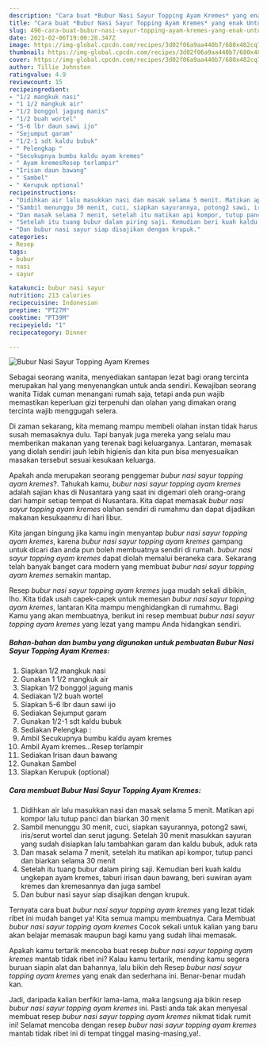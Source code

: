 ```yaml
---
description: "Cara buat *Bubur Nasi Sayur Topping Ayam Kremes* yang enak Untuk Jualan"
title: "Cara buat *Bubur Nasi Sayur Topping Ayam Kremes* yang enak Untuk Jualan"
slug: 490-cara-buat-bubur-nasi-sayur-topping-ayam-kremes-yang-enak-untuk-jualan
date: 2021-02-06T19:00:28.347Z
image: https://img-global.cpcdn.com/recipes/3d02f06a9aa440b7/680x482cq70/bubur-nasi-sayur-topping-ayam-kremes-foto-resep-utama.jpg
thumbnail: https://img-global.cpcdn.com/recipes/3d02f06a9aa440b7/680x482cq70/bubur-nasi-sayur-topping-ayam-kremes-foto-resep-utama.jpg
cover: https://img-global.cpcdn.com/recipes/3d02f06a9aa440b7/680x482cq70/bubur-nasi-sayur-topping-ayam-kremes-foto-resep-utama.jpg
author: Tillie Johnston
ratingvalue: 4.9
reviewcount: 15
recipeingredient:
- "1/2 mangkuk nasi"
- "1 1/2 mangkuk air"
- "1/2 bonggol jagung manis"
- "1/2 buah wortel"
- "5-6 lbr daun sawi ijo"
- "Sejumput garam"
- "1/2-1 sdt kaldu bubuk"
- " Pelengkap "
- "Secukupnya bumbu kaldu ayam kremes"
- " Ayam kremesResep terlampir"
- "Irisan daun bawang"
- " Sambel"
- " Kerupuk optional"
recipeinstructions:
- "Didihkan air lalu masukkan nasi dan masak selama 5 menit. Matikan api kompor lalu tutup panci dan biarkan 30 menit"
- "Sambil menunggu 30 menit, cuci, siapkan sayurannya, potong2 sawi, iris/serut wortel dan serut jagung. Setelah 30 menit masukkan sayuran yang sudah disiapkan lalu tambahkan garam dan kaldu bubuk, aduk rata"
- "Dan masak selama 7 menit, setelah itu matikan api kompor, tutup panci dan biarkan selama 30 menit"
- "Setelah itu tuang bubur dalam piring saji. Kemudian beri kuah kaldu ungkepan ayam kremes, taburi irisan daun bawang, beri suwiran ayam kremes dan kremesannya dan juga sambel"
- "Dan bubur nasi sayur siap disajikan dengan krupuk."
categories:
- Resep
tags:
- bubur
- nasi
- sayur

katakunci: bubur nasi sayur 
nutrition: 213 calories
recipecuisine: Indonesian
preptime: "PT27M"
cooktime: "PT39M"
recipeyield: "1"
recipecategory: Dinner

---
```



![*Bubur Nasi Sayur Topping Ayam Kremes*](https://img-global.cpcdn.com/recipes/3d02f06a9aa440b7/680x482cq70/bubur-nasi-sayur-topping-ayam-kremes-foto-resep-utama.jpg)

Sebagai seorang wanita, menyediakan santapan lezat bagi orang tercinta merupakan hal yang menyenangkan untuk anda sendiri. Kewajiban seorang  wanita Tidak cuman menangani rumah saja, tetapi anda pun wajib memastikan keperluan gizi terpenuhi dan olahan yang dimakan orang tercinta wajib menggugah selera.

Di zaman  sekarang, kita memang mampu membeli olahan instan tidak harus susah memasaknya dulu. Tapi banyak juga mereka yang selalu mau memberikan makanan yang terenak bagi keluarganya. Lantaran, memasak yang diolah sendiri jauh lebih higienis dan kita pun bisa menyesuaikan masakan tersebut sesuai kesukaan keluarga. 



Apakah anda merupakan seorang penggemar *bubur nasi sayur topping ayam kremes*?. Tahukah kamu, *bubur nasi sayur topping ayam kremes* adalah sajian khas di Nusantara yang saat ini digemari oleh orang-orang dari hampir setiap tempat di Nusantara. Kita dapat memasak *bubur nasi sayur topping ayam kremes* olahan sendiri di rumahmu dan dapat dijadikan makanan kesukaanmu di hari libur.

Kita jangan bingung jika kamu ingin menyantap *bubur nasi sayur topping ayam kremes*, karena *bubur nasi sayur topping ayam kremes* gampang untuk dicari dan anda pun boleh membuatnya sendiri di rumah. *bubur nasi sayur topping ayam kremes* dapat diolah memalui beraneka cara. Sekarang telah banyak banget cara modern yang membuat *bubur nasi sayur topping ayam kremes* semakin mantap.

Resep *bubur nasi sayur topping ayam kremes* juga mudah sekali dibikin, lho. Kita tidak usah capek-capek untuk memesan *bubur nasi sayur topping ayam kremes*, lantaran Kita mampu menghidangkan di rumahmu. Bagi Kamu yang akan membuatnya, berikut ini resep membuat *bubur nasi sayur topping ayam kremes* yang lezat yang mampu Anda hidangkan sendiri.

<!--inarticleads1-->

##### Bahan-bahan dan bumbu yang digunakan untuk pembuatan *Bubur Nasi Sayur Topping Ayam Kremes*:

1. Siapkan 1/2 mangkuk nasi
1. Gunakan 1 1/2 mangkuk air
1. Siapkan 1/2 bonggol jagung manis
1. Sediakan 1/2 buah wortel
1. Siapkan 5-6 lbr daun sawi ijo
1. Sediakan Sejumput garam
1. Gunakan 1/2-1 sdt kaldu bubuk
1. Sediakan  Pelengkap :
1. Ambil Secukupnya bumbu kaldu ayam kremes
1. Ambil  Ayam kremes...Resep terlampir
1. Sediakan Irisan daun bawang
1. Gunakan  Sambel
1. Siapkan  Kerupuk (optional)




<!--inarticleads2-->

##### Cara membuat *Bubur Nasi Sayur Topping Ayam Kremes*:

1. Didihkan air lalu masukkan nasi dan masak selama 5 menit. Matikan api kompor lalu tutup panci dan biarkan 30 menit
1. Sambil menunggu 30 menit, cuci, siapkan sayurannya, potong2 sawi, iris/serut wortel dan serut jagung. Setelah 30 menit masukkan sayuran yang sudah disiapkan lalu tambahkan garam dan kaldu bubuk, aduk rata
1. Dan masak selama 7 menit, setelah itu matikan api kompor, tutup panci dan biarkan selama 30 menit
1. Setelah itu tuang bubur dalam piring saji. Kemudian beri kuah kaldu ungkepan ayam kremes, taburi irisan daun bawang, beri suwiran ayam kremes dan kremesannya dan juga sambel
1. Dan bubur nasi sayur siap disajikan dengan krupuk.




Ternyata cara buat *bubur nasi sayur topping ayam kremes* yang lezat tidak ribet ini mudah banget ya! Kita semua mampu membuatnya. Cara Membuat *bubur nasi sayur topping ayam kremes* Cocok sekali untuk kalian yang baru akan belajar memasak maupun bagi kamu yang sudah lihai memasak.

Apakah kamu tertarik mencoba buat resep *bubur nasi sayur topping ayam kremes* mantab tidak ribet ini? Kalau kamu tertarik, mending kamu segera buruan siapin alat dan bahannya, lalu bikin deh Resep *bubur nasi sayur topping ayam kremes* yang enak dan sederhana ini. Benar-benar mudah kan. 

Jadi, daripada kalian berfikir lama-lama, maka langsung aja bikin resep *bubur nasi sayur topping ayam kremes* ini. Pasti anda tak akan menyesal membuat resep *bubur nasi sayur topping ayam kremes* nikmat tidak rumit ini! Selamat mencoba dengan resep *bubur nasi sayur topping ayam kremes* mantab tidak ribet ini di tempat tinggal masing-masing,ya!.

